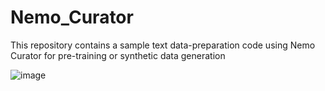 # Nemo_Curator
This repository contains a sample text data-preparation code using Nemo Curator for pre-training or synthetic data generation

![image](https://github.com/user-attachments/assets/b28fe3ee-fe06-4c51-a2ef-d6cc702cc4ae)
